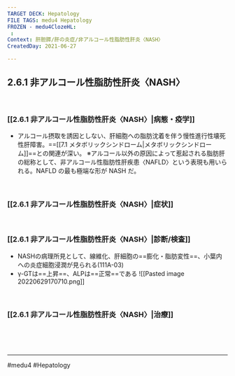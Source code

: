 ```yaml
---
TARGET DECK: Hepatology
FILE TAGS: medu4 Hepatology
FROZEN - medu4ClozeHL:
 : 
Context: 肝胆膵/肝の炎症/非アルコール性脂肪性肝炎〈NASH〉
CreatedDay: 2021-06-27

---
```


## 2.6.1 非アルコール性脂肪性肝炎〈NASH〉

<br>

### [[2.6.1 非アルコール性脂肪性肝炎〈NASH〉|病態・疫学]]
 * アルコール摂取を誘因としない、肝細胞への脂肪沈着を伴う慢性進行性壊死性肝障害。==[[7.1 メタボリックシンドローム|メタボリックシンドローム]]==との関連が深い。 
※アルコール以外の原因によって惹起される脂肪肝の総称として、非アルコール性脂肪性肝疾患〈NAFLD〉という表現も用いられる。NAFLD の最も極端な形が NASH だ。
<!--ID: 1624786704946-->


<br>

### [[2.6.1 非アルコール性脂肪性肝炎〈NASH〉|症状]]


<br>

### [[2.6.1 非アルコール性脂肪性肝炎〈NASH〉|診断/検査]]
* NASHの病理所見として、線維化、肝細胞の==膨化・脂肪変性==、小葉内への炎症細胞浸潤が見られる(111A-03)
* γ-GTは==上昇==、ALPは==正常==である
![[Pasted image 20220629170710.png]]
<!--ID: 1656491307948-->


<br>

### [[2.6.1 非アルコール性脂肪性肝炎〈NASH〉|治療]]


<br><br><br>

---
#medu4 #Hepatology  
